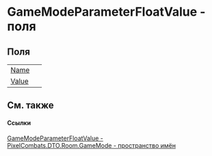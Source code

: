 # GameModeParameterFloatValue - поля




## Поля
<table>
<tr>
<td><a href="95044b83-06d8-4325-878f-68ad744d303c">Name</a></td>
<td> </td></tr>
<tr>
<td><a href="e05a3cbf-ae38-2e4e-cd1b-e4bb394a4791">Value</a></td>
<td> </td></tr>
</table>

## См. также


#### Ссылки
<a href="ef494ffd-e10b-1627-f128-1979683f6ee0">GameModeParameterFloatValue - </a>  
<a href="4d3fbb36-c354-8f6e-a905-e9536bb5c956">PixelCombats.DTO.Room.GameMode - пространство имён</a>  
